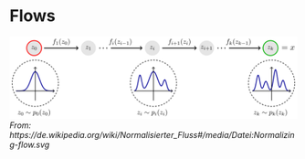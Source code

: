 ---
---
# Flows

<img src="/imgs/Normalizing-flow.png" />
<cite>From: https://de.wikipedia.org/wiki/Normalisierter_Fluss#/media/Datei:Normalizing-flow.svg</cite>

<!-- Easy to sample. -->